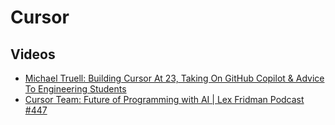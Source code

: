# Cursor

## Videos

- [Michael Truell: Building Cursor At 23, Taking On GitHub Copilot & Advice To Engineering Students](https://www.youtube.com/watch?v=TrXi3naD6Og)
- [Cursor Team: Future of Programming with AI | Lex Fridman Podcast #447](https://www.youtube.com/watch?v=oFfVt3S51T4)
